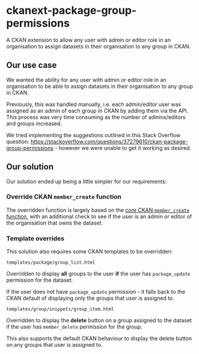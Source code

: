 # ckanext-package-group-permissions
A CKAN extension to allow any user with admin or editor role in an organisation to assign datasets in their organisation to any group in CKAN.

## Our use case

We wanted the ability for any user with admin or editor role in an organisation to be able to assign datasets in their organisation to any group in CKAN.

Previously, this was handled manually, i.e. each admin/editor user was assigned as an admin of each group in CKAN by adding them via the API. This process was very time consuming as the number of admins/editors and groups increased.

We tried implementing the suggestions outlined in this Stack Overflow question: https://stackoverflow.com/questions/37279610/ckan-package-group-permissions - however we were unable to get it working as desired.

## Our solution

Our solution ended up being a little simpler for our requirements:

### Override CKAN `member_create` function

The overridden function is largely based on the [core CKAN `member_create` function](https://github.com/ckan/ckan/blob/2.8/ckan/logic/auth/create.py#L229), with an additional check to see if the user is an admin or editor of the organisation that owns the dataset.

### Template overrides

This solution also requires some CKAN templates to be overridden:

`templates/package/group_list.html`

Overridden to display **all** groups to the user **if** the user has `package_update` permission for the dataset.

If the user does not have `package_update` permission - it falls back to the CKAN default of displaying only the groups that user is assigned to.

`templates/group/snippets/group_item.html`

Overridden to display the **delete** button on a group assigned to the dataset if the user has `member_delete` permission for the group.

This also supports the default CKAN behaviour to display the delete button on any groups that user is assigned to.
